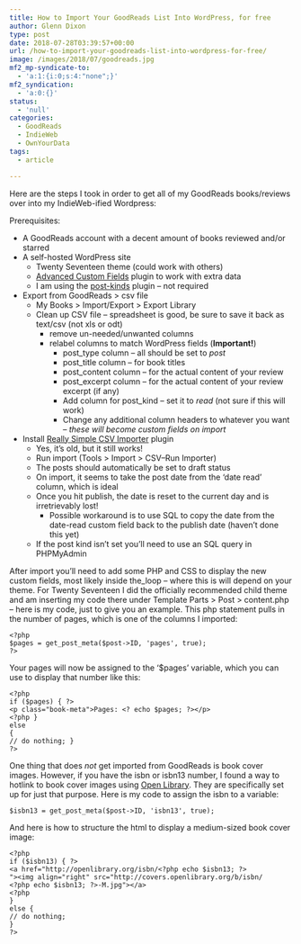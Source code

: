 ```yaml
---
title: How to Import Your GoodReads List Into WordPress, for free
author: Glenn Dixon
type: post
date: 2018-07-28T03:39:57+00:00
url: /how-to-import-your-goodreads-list-into-wordpress-for-free/
image: /images/2018/07/goodreads.jpg
mf2_mp-syndicate-to:
  - 'a:1:{i:0;s:4:"none";}'
mf2_syndication:
  - 'a:0:{}'
status:
  - 'null'
categories:
  - GoodReads
  - IndieWeb
  - OwnYourData
tags:
  - article

---
```

Here are the steps I took in order to get all of my GoodReads books/reviews over into my IndieWeb-ified Wordpress:

Prerequisites:

  * A GoodReads account with a decent amount of books reviewed and/or starred 
  * A self-hosted WordPress site 
      * Twenty Seventeen theme (could work with others)
      * [Advanced Custom Fields][1] plugin to work with extra data
      * I am using the [post-kinds][2] plugin &#8211; not required
  * Export from GoodReads > csv file 
      * My Books > Import/Export > Export Library 
      * Clean up CSV file &#8211; spreadsheet is good, be sure to save it back as text/csv (not xls or odt) 
          * remove un-needed/unwanted columns 
          * relabel columns to match WordPress fields (**Important!**) 
              * post_type column &#8211; all should be set to _post_ 
              * post_title column &#8211; for book titles 
              * post_content column &#8211; for the actual content of your review 
              * post_excerpt column &#8211; for the actual content of your review excerpt (if any) 
              * Add column for post_kind &#8211; set it to _read_ (not sure if this will work) 
              * Change any additional column headers to whatever you want &#8211; _these will become custom fields on import_ 
  * Install [Really Simple CSV Importer][3] plugin 
      * Yes, it&#8217;s old, but it still works! 
      * Run import (Tools > Import > CSV&#8211;Run Importer) 
      * The posts should automatically be set to draft status
      * On import, it seems to take the post date from the &#8216;date read&#8217; column, which is ideal 
      * Once you hit publish, the date is reset to the current day and is irretrievably lost! 
          * Possible workaround is to use SQL to copy the date from the date-read custom field back to the publish date (haven&#8217;t done this yet) 
      * If the post kind isn&#8217;t set you&#8217;ll need to use an SQL query in PHPMyAdmin

After import you&#8217;ll need to add some PHP and CSS to display the new custom fields, most likely inside the_loop &#8211; where this is will depend on your theme. For Twenty Seventeen I did the officially recommended child theme and am inserting my code there under Template Parts > Post > content.php &#8211; here is my code, just to give you an example. This php statement pulls in the number of pages, which is one of the columns I imported:

    <?php
    $pages = get_post_meta($post->ID, 'pages', true);
    ?>
    

Your pages will now be assigned to the &#8216;$pages&#8217; variable, which you can use to display that number like this:

    <?php 
    if ($pages) { ?>
    <p class="book-meta">Pages: <? echo $pages; ?></p>
    <?php } 
    else 
    { 
    // do nothing; } 
    ?> 
    

One thing that does _not_ get imported from GoodReads is book cover images. However, if you have the isbn or isbn13 number, I found a way to hotlink to book cover images using [Open Library][4]. They are specifically set up for just that purpose. Here is my code to assign the isbn to a variable:

    $isbn13 = get_post_meta($post->ID, 'isbn13', true);
    

And here is how to structure the html to display a medium-sized book cover image:

    <?php 
    if ($isbn13) { ?>
    <a href="http://openlibrary.org/isbn/<?php echo $isbn13; ?>
    "><img align="right" src="http://covers.openlibrary.org/b/isbn/
    <?php echo $isbn13; ?>-M.jpg"></a>
    <?php
    } 
    else { 
    // do nothing; 
    }
    ?>

 [1]: https://wordpress.org/plugins/advanced-custom-fields/
 [2]: https://wordpress.org/plugins/indieweb-post-kinds/
 [3]: https://www.google.com/url?sa=t&rct=j&q=&esrc=s&source=web&cd=1&cad=rja&uact=8&ved=2ahUKEwjIm9e8rc7cAhVE4qwKHc_6BDcQFjAAegQIAxAC&url=https%3A%2F%2Fwordpress.org%2Fplugins%2Freally-simple-csv-importer%2F&usg=AOvVaw0oJgAp4p5VTMFAzwDJmhhE
 [4]: https://blog.openlibrary.org/2018/05/06/turn-your-website-into-a-library/